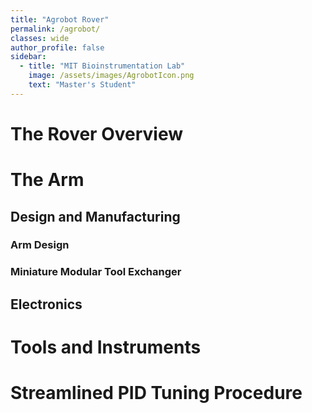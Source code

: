 ```yaml
---
title: "Agrobot Rover"
permalink: /agrobot/
classes: wide
author_profile: false
sidebar:
  - title: "MIT Bioinstrumentation Lab"
    image: /assets/images/AgrobotIcon.png
    text: "Master's Student"
---
```


# The Rover Overview

# The Arm

## Design and Manufacturing

### Arm Design

### Miniature Modular Tool Exchanger

## Electronics

# Tools and Instruments

# Streamlined PID Tuning Procedure